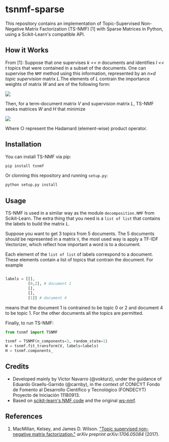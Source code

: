# tsnmf-sparse

This repository contains an implementation of Topic-Supervised Non-Negative Matrix Factorization (TS-NMF) [1] with Sparse Matrices in Python, using a Scikit-Learn's compatible API.

## How it Works
From [1]:  Suppose that one supervises *k << n* documents and identifies *l << t* topics that were contained in a subset of  the  documents. One can supervise the `NMF` method using this information, represented by an *n×d topic supervision* matrix *L*.The elements of *L* contrain the importance weights of matrix *W* and are of the following form:

<img align='middle' src='https://latex.codecogs.com/gif.latex?%5Clarge%20L_%7Bij%7D%3D%5Cleft%5C%7B%5Cbegin%7Bmatrix%7D%201%20%26%5Ctext%7Bif%20topic%20%7D%20j%20%5Ctext%7B%20is%20permitted%20in%20document%20%7D%20i%5C%5C%200%20%26%5Ctext%7Bif%20topic%20%7D%20j%20%5Ctext%7B%20is%20%5Ctextit%7Bnot%7D%20permitted%20in%20document%20%7D%20i%5C%5C%20%5Cend%7Bmatrix%7D%5Cright.'/>

Then, for a term-document matrix *V* and supervision matrix *L*, TS-NMF seeks matrices *W* and *H* that minimize

<img align='middle' src='https://latex.codecogs.com/gif.latex?%5Clarge%20D_%7BTS%7D%28W%2CH%29%3D%7C%7CV-%28W%20%5Ccirc%20L%29%20H%7C%7C%5E2%2C%5Cquad%20W%20%5Cgeq%200%2C%5Cquad%20H%20%5Cgeq0.'/>

Where ○ represent the Hadamard (element-wise) product operator.

## Installation
You can install TS-NMF via pip:

```python
pip install tsnmf
```

Or clonning this repository and running `setup.py`:

```python
python setup.py install
```
## Usage
TS-NMF is used in a similar way as the module `decomposition.NMF` from Scikit-Learn. The extra thing that you need is a `list of list` that contains the labels to build the matrix *L*.

Suppose you want to get 3 topics from 5 documents. The 5 documents should be represented in a matrix `V`, the most used way is apply a TF-IDF Vectorizer, which reflect how important a word is to a document.

Each element of the `list of list` of labels correspond to a document. These elements contain a list of topics that contrain the document. For example

```python

labels = [[],
          [0,2], # document 1
          [],
          [],
          [1]] # document 4
```

means that the document 1 is contrained to be topic 0 or 2 and document 4 to be topic 1. For the other documents all the topics are permitted.

Finally, to run TS-NMF:

```python
from tsnmf import TSNMF

tsnmf = TSNMF(n_components=3, random_state=1)
W = tsnmf.fit_transform(V, labels=labels)
H = tsnmf.components_
```

## Credits

  - Developed mainly by Victor Navarro (@vokturz), under the guidance of Eduardo Graells-Garrido (@carnby), in the context of CONICYT Fondo de Fomento al Desarrollo Científico y Tecnológico (FONDECYT) Proyecto de Iniciación 11180913.
  - Based on [scikit-learn's NMF code](https://github.com/scikit-learn/scikit-learn/blob/master/sklearn/decomposition/_nmf.py) and the original [ws-nmf](https://github.com/kelsey-macmillan/ws-nmf). 

## References

  1. MacMillan, Kelsey, and James D. Wilson. ["Topic supervised non-negative matrix factorization."](https://arxiv.org/abs/1706.05084) _arXiv preprint arXiv:1706.05084_ (2017).
